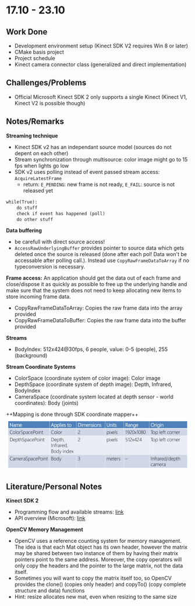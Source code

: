 # 17.10 - 23.10

## Work Done
- Development environment setup (Kinect SDK V2 requires Win 8 or later)
- CMake basis project
- Project schedule
- Kinect camera connector class (generalized and direct implementation)

## Challenges/Problems
- Official Microsoft Kinect SDK 2 only supports a single Kinect (Kinect V1, Kinect V2 is possible though)

## Notes/Remarks

**Streaming technique**
- Kinect SDK v2 has an independant source model (sources do not depent on each other)
- Stream synchronization through multisource: color image might go to 15 fps when lights go low
- SDK v2 uses polling instead of event passed stream access: `AcquireLatestFrame`
	- return: `E_PENDING`: new frame is not ready, `E_FAIL`: source is not released yet

```
while(True):
    do stuff
    check if event has happened (poll)
    do other stuff
```

**Data buffering**
- be carefull with direct source access!
- `AccessRawUnderlyingBuffer` provides pointer to source data which gets deleted once the source is released (done after each pol! Data won't be accessable after polling call.). Instead use `CopyRawFrameDataToArray` if no typeconversion is necessary.

**Frame access:**
An application should get the data out of each frame and close/dispose it as quickly as possible to free up the underlying handle and make sure that the system does not need to keep allocating new items to store incoming frame data.


- CopyRawFrameDataToArray: Copies the raw frame data into the array provided
- CopyRawFrameDataToBuffer: Copies the raw frame data into the buffer provided


**Streams**
- BodyIndex: 512x424@30fps, 6 people, value: 0-5 (people), 255 (background)


**Stream Coordinate Systems**
- ColorSpace (coordinate system of color image): Color image
- DepthSpace (coordinate system of depth image): Depth, Infrared, BodyIndex
- CameraSpace (coordinate system located at depth sensor - world coordinates): Body (joints)

++Mapping is done through SDK coordinate mapper++
![kinect_coord_systems.png](img\kw_42\kinect_coord_systems.png)



## Literature/Personal Notes

**Kinect SDK 2**
- Programming flow and available streams: [link](http://de.slideshare.net/MatteoValoriani/programming-with-kinect-v2)
- API overview (Microsoft): [link](https://msdn.microsoft.com/en-us/library/dn782033.aspx)

**OpenCV Memory Management**
- OpenCV uses a reference counting system for memory management. The idea is that each Mat object has its own header, however the matrix may be shared between two instance of them by having their matrix pointers point to the same address. Moreover, the copy operators will only copy the headers and the pointer to the large matrix, not the data itself.
- Sometimes you will want to copy the matrix itself too, so OpenCV provides the clone() (copies only header) and copyTo() (copy complete structure and data) functions
- Hint: resize allocates new mat, even when resizing to the same size